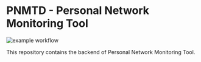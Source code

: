 # PNMTD - Personal Network Monitoring Tool

![example workflow](https://github.com/muqiuq/PNMTD/actions/workflows/dotnet.yml/badge.svg)

This repository contains the backend of Personal Network Monitoring Tool. 


